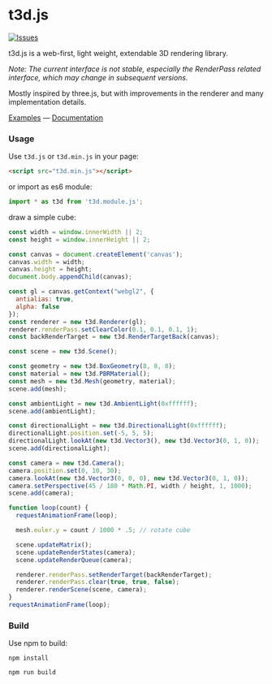 t3d.js
========

[![Issues][issues-badge]][issues-badge-url]

t3d.js is a web-first, light weight, extendable 3D rendering library.

*Note: The current interface is not stable, especially the RenderPass related interface, which may change in subsequent versions.*

Mostly inspired by three.js, but with improvements in the renderer and many implementation details.

[Examples](https://uinosoft.github.io/t3d.js/examples/) &mdash;
[Documentation](https://uinosoft.github.io/t3d.js/docs/)

### Usage ###

Use `t3d.js` or `t3d.min.js` in your page:

````html
<script src="t3d.min.js"></script>
````

or import as es6 module:

````javascript
import * as t3d from 't3d.module.js';
````

draw a simple cube:

````javascript
const width = window.innerWidth || 2;
const height = window.innerHeight || 2;

const canvas = document.createElement('canvas');
canvas.width = width;
canvas.height = height;
document.body.appendChild(canvas);

const gl = canvas.getContext("webgl2", {
  antialias: true,
  alpha: false
});
const renderer = new t3d.Renderer(gl);
renderer.renderPass.setClearColor(0.1, 0.1, 0.1, 1);
const backRenderTarget = new t3d.RenderTargetBack(canvas);

const scene = new t3d.Scene();

const geometry = new t3d.BoxGeometry(8, 8, 8);
const material = new t3d.PBRMaterial();
const mesh = new t3d.Mesh(geometry, material);
scene.add(mesh);

const ambientLight = new t3d.AmbientLight(0xffffff);
scene.add(ambientLight);

const directionalLight = new t3d.DirectionalLight(0xffffff);
directionalLight.position.set(-5, 5, 5);
directionalLight.lookAt(new t3d.Vector3(), new t3d.Vector3(0, 1, 0));
scene.add(directionalLight);

const camera = new t3d.Camera();
camera.position.set(0, 10, 30);
camera.lookAt(new t3d.Vector3(0, 0, 0), new t3d.Vector3(0, 1, 0));
camera.setPerspective(45 / 180 * Math.PI, width / height, 1, 1000);
scene.add(camera);

function loop(count) {
  requestAnimationFrame(loop);

  mesh.euler.y = count / 1000 * .5; // rotate cube

  scene.updateMatrix();
  scene.updateRenderStates(camera);
  scene.updateRenderQueue(camera);

  renderer.renderPass.setRenderTarget(backRenderTarget);
  renderer.renderPass.clear(true, true, false);
  renderer.renderScene(scene, camera);
}
requestAnimationFrame(loop);
````

### Build ###

Use npm to build:

````
npm install
````

````
npm run build
````

[issues-badge]: https://img.shields.io/github/issues/uinosoft/t3d.js.svg
[issues-badge-url]: https://github.com/uinosoft/t3d.js/issues